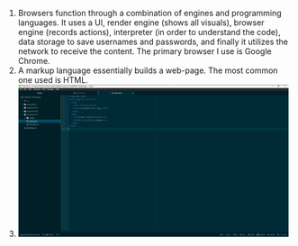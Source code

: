 1) Browsers function through a combination of engines and programming languages. It uses a UI, render engine (shows all visuals), browser engine (records actions), interpreter (in order to understand the code), data storage to save usernames and passwords, and finally it utilizes the network to receive the content. The primary browser I use is Google Chrome.
2) A markup language essentially builds a web-page. The most common one used is HTML.
3) ![First Website Screenshot](./images/first-webpage-screenshot.png)
